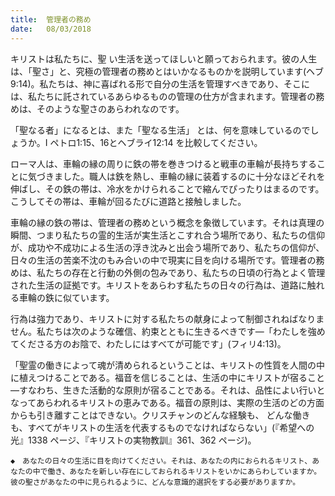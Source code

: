 ```yaml
---
title:  管理者の務め
date:   08/03/2018
---
```


キリストは私たちに、聖 い生活を送ってほしいと願っておられます。彼の人生は、「聖さ」と、究極の管理者の務めとはいかなるものかを説明しています(ヘブ9:14)。私たちは、神に喜ばれる形で自分の生活を管理すべきであり、そこには、私たちに託されているあらゆるものの管理の仕方が含まれます。管理者の務めは、そのような聖さのあらわれなのです。

「聖なる者」になるとは、また「聖なる生活」 とは、何を意味しているのでしょうか。I ペトロ1:15、16とヘブライ12:14 を比較してください。

 ローマ人は、車輪の縁の周りに鉄の帯を巻きつけると戦車の車輪が長持ちすることに気づきました。職人は鉄を熱し、車輪の縁に装着するのに十分なほどそれを伸ばし、その鉄の帯は、冷水をかけられることで縮んでぴったりはまるのです。こうしてその帯は、車輪が回るたびに道路と接触しました。

 車輪の縁の鉄の帯は、管理者の務めという概念を象徴しています。それは真理の瞬間、つまり私たちの霊的生活が実生活とこすれ合う場所であり、私たちの信仰が、成功や不成功による生活の浮き沈みと出会う場所であり、私たちの信仰が、日々の生活の苦楽不沈のもみ合いの中で現実に目を向ける場所です。管理者の務めは、私たちの存在と行動の外側の包みであり、私たちの日頃の行為とよく管理された生活の証拠です。キリストをあらわす私たちの日々の行為は、道路に触れる車輪の鉄に似ています。

 行為は強力であり、キリストに対する私たちの献身によって制御されねばなりません。私たちは次のような確信、約束とともに生きるべきです―「わたしを強めてくださる方のお陰で、わたしにはすべてが可能です」(フィリ4:13)。
 
「聖霊の働きによって魂が清められるということは、キリストの性質を人間の中に植えつけることである。福音を信じることは、生活の中にキリストが宿ること ―すなわち、生きた活動的な原則が宿ることである。それは、品性によい行いとなってあらわれるキリストの恵みである。福音の原則は、実際の生活のどの方面からも引き離すことはできない。クリスチャンのどんな経験も、 どんな働きも、すべてがキリストの生活を代表するものでなければならない」(『希望への光』1338 ページ、『キリストの実物教訓』361、362 ページ)。

`◆　あなたの日々の生活に目を向けてください。それは、あなたの内におられるキリスト、あなたの中で働き、あなたを新しい存在にしておられるキリストをいかにあらわしていますか。彼の聖さがあなたの中に見られるように、どんな意識的選択をする必要がありますか。`
